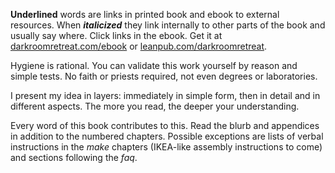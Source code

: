 ____Underlined____ words are links in printed book and ebook to external resources. When ____*italicized*____ they link internally to other parts of the book and usually say where. Click links in the ebook. Get it at [darkroomretreat.com/ebook](darkroomretreat.com/ebook) or [leanpub.com/darkroomretreat](leanpub.com/darkroomretreat). 

Hygiene is rational. You can validate this work yourself by reason and simple tests. No faith or priests required, not even degrees or laboratories.

I present my idea in layers: immediately in simple form, then in detail and in different aspects. The more you read, the deeper your understanding.

Every word of this book contributes to this. Read the blurb and appendices in addition to the numbered chapters. Possible exceptions are lists of verbal instructions in the _make_ chapters (IKEA-like assembly instructions to come) and sections following the _faq_.

